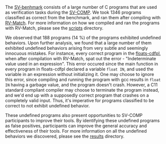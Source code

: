 The [SV-benhmark](https://github.com/sosy-lab/sv-benchmarks/tree/master/c) consists of a large number of C programs that are used as verification tasks during the [SV-COMP](http://sv-comp.sosy-lab.org/2016/benchmarks.php). We took 1346 programs classified as correct from the benchmark, and ran them after compiling with [RV-Match](http://runtimeverification.com/match). For more information on how we compiled and ran the programs with RV-Match, please see the [scripts](scipts/) directory. 

We observed that 188 programs (14 %) of the programs exhibited undefined behaviors. Upon further analysis, we found that a large number of them exhibited undefined behaviors arising from very subtle and seemingly innocuous mistakes. For instance, every correct program in the [floats-cdfpl](https://github.com/sosy-lab/sv-benchmarks/tree/master/c/floats-cdfpl), when after compilation with RV-Match, spat out the error - "Indeterminate value used in an expression". This error occured since the main function in every program in floats-cdfpl declared a variable ```float IN```, and used the variable in an expression without initializing it. One may choose to ignore this error, since compiling and running the program with gcc results in ```float IN``` having a garbage value, and the program doesn't crash. However, a C11 standard compliant compiler may choose to terminate the program instead, and we'd end up with a supposedly correct program that crashes on a completely valid input. Thus, it's imperative for programs classified to be correct to not exhibit undefined behavior. 

These undefined programs also present opportunities to SV-COMP participants to improve their tools. By identifying these undefined programs as false positives, participants can improve the general accuracy and effectiveness of their tools. For more information on all the undefined behaviors we discovered, please see the [results](results/) directory.



